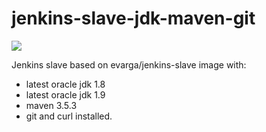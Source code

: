 # jenkins-slave-jdk-maven-git

[![](https://images.microbadger.com/badges/image/mzagar/jenkins-slave-jdk-maven-git.svg)](https://microbadger.com/images/mzagar/jenkins-slave-jdk-maven-git "Get your own image badge on microbadger.com")

Jenkins slave based on evarga/jenkins-slave image with:

- latest oracle jdk 1.8
- latest oracle jdk 1.9
- maven 3.5.3
- git and curl installed.
